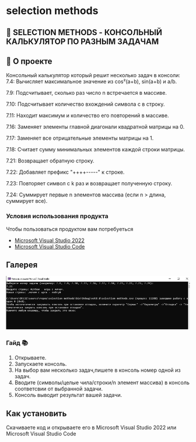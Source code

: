 # selection methods
## 📖 SELECTION METHODS - КОНСОЛЬНЫЙ КАЛЬКУЛЯТОР ПО РАЗНЫМ ЗАДАЧАМ

## 🚀 О проекте

Консольный калькулятор который решит несколько задач в консоли:
7.4: Вычисляет максимальное значение из cos²(a+b), sin(a+b) и a/b.

7.9: Подсчитывает, сколько раз число n встречается в массиве.

7.10: Подсчитывает количество вхождений символа c в строку.
  
7.11: Находит максимум и количество его повторений в массиве.

7.16: Заменяет элементы главной диагонали квадратной матрицы на 0.

7.17: Заменяет все отрицательные элементы матрицы на 1.

7.18: Считает сумму минимальных элементов каждой строки матрицы.

7.21: Возвращает обратную строку.

7.22: Добавляет префикс "++++-----" к строке.

7.23: Повторяет символ c k раз и возвращает полученную строку.

7.24: Суммирует первые n элементов массива (если n > длина, суммирует все).


### Условия использования продукта 

Чтобы пользоваться продуктом вам потребуеться 
- [Microsoft Visual Studio 2022](https://visualstudio.microsoft.com/vs/)
- [Microsoft Visual Studio Code](https://code.visualstudio.com/)

## Галерея

![Л](https://github.com/Virus903/selection-methods/blob/master/selection%20of%20methods.JPG)

### Гайд 📚

1. Открываете.
2. Запускаете консоль.
3. На выбор вам несколько задач,пишете в консоль номер одной из задач.
4. Вводите (символы/целые чила/строки/n элемент массива) в консоль  соответсвии от выбранной задачи.
5. Консоль выводит результат вашей задачи.


## Как установить

Скачиваете код и открываете его в Microsoft Visual Studio 2022 или Microsoft Visual Studio Code

